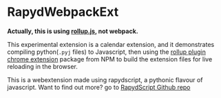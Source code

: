 # RapydWebpackExt

**Actually, this is using [rollup.js](https://rollupjs.org/), not webpack.**

This experimental extension is a calendar extension, and it demonstrates compiling python(`.pyj` files) to Javascript, then using the [rollup plugin chrome extension](https://github.com/extend-chrome/rollup-plugin-chrome-extension/) package from NPM to build the extension files for live reloading in the browser. 

This is a webextension made using rapydscript, a pythonic flavour of javascript. Want to find out more? go to [RapydScript Github repo](https://github.com/atsepkov/RapydScript/)
